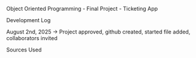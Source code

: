 Object Oriented Programming - Final Project - Ticketing App

Development Log

August 2nd, 2025 -> Project approved, github created, started file added, collaborators invited

Sources Used
